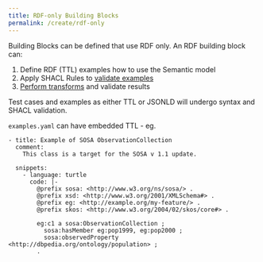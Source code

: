 ```yaml
---
title: RDF-only Building Blocks
permalink: /create/rdf-only
---
```

Building Blocks can be defined that use RDF only. An RDF building block can:

1. Define RDF (TTL) examples how to use the Semantic model
2. Apply SHACL Rules to [validate examples](TESTING.md#SHACL)
3. [Perform transforms](create/transforms) and validate results

Test cases and examples as either TTL or JSONLD will undergo syntax and SHACL validation.

`examples.yaml` can have embedded TTL - eg.

```
- title: Example of SOSA ObservationCollection
  comment:
    This class is a target for the SOSA v 1.1 update. 

  snippets:
    - language: turtle
      code: |-
        @prefix sosa: <http://www.w3.org/ns/sosa/> .
        @prefix xsd: <http://www.w3.org/2001/XMLSchema#> .
        @prefix eg: <http://example.org/my-feature/> .
        @prefix skos: <http://www.w3.org/2004/02/skos/core#> .

        eg:c1 a sosa:ObservationCollection ;
          sosa:hasMember eg:pop1999, eg:pop2000 ;
          sosa:observedProperty <http://dbpedia.org/ontology/population> ;
        .

```
